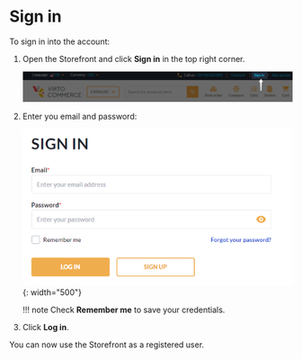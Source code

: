 # Sign in

To sign in into the account:

1. Open the Storefront and click **Sign in** in the top right corner.

    ![Sign in](../media/sign-in.png)

1. Enter you email and password:

    ![Sign-in-form](../media/sign-in-form.png){: width="500"}

    !!! note
        Check **Remember me** to save your credentials.

1. Click **Log in**.

You can now use the Storefront as a registered user. 